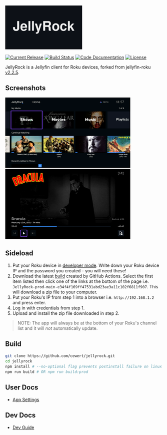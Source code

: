 <!-- markdownlint-disable MD041 -->
![JellyRock](resources/branding/release/channel-poster_sd.png "JellyRock")

[![Current Release](https://img.shields.io/github/release/cewert/jellyrock.svg?logo=github "Current Release")](https://github.com/cewert/jellyrock/releases)
[![Build Status](https://img.shields.io/github/actions/workflow/status/cewert/jellyrock/build.yml?logo=github&branch=main "Build Status")](https://github.com/cewert/jellyrock/actions/workflows/build.yml?query=branch%3Amain)
[![Code Documentation](https://img.shields.io/badge/Code%20Documentation-purple)](https://cewert.github.io/jellyrock-code-docs/)
[![License](https://img.shields.io/github/license/cewert/jellyrock.svg "GPL 2.0 License")](LICENSE)
<!-- [![Translation Status](https://translate.jellyfin.org/widgets/jellyfin/-/jellyfin-roku/svg-badge.svg "Translation Status")](https://translate.jellyfin.org/projects/jellyfin/jellyfin-roku/?utm_source=widget) -->

JellyRock is a Jellyfin client for Roku devices, forked from jellyfin-roku [v2.2.5](https://github.com/jellyfin-archive/jellyfin-roku-legacy/releases/tag/v2.2.5).

## Screenshots

  <a href="docs/screenshots/home.png" target="_blank" title="Home">
    <img src="docs/screenshots/home.png" width="400" alt="Home" />
  </a>
  <a href="docs/screenshots/osd.png" target="_blank" title="On-Screen Display(OSD)">
    <img src="docs/screenshots/osd.png" width="400" alt="On-Screen Display(OSD)" />
  </a>

## Sideload

1. Put your Roku device in [developer mode](https://blog.roku.com/developer/2016/02/04/developer-setup-guide). Write down your Roku device IP and the password you created - you will need these!
2. Download the latest [build](https://github.com/cewert/jellyrock/actions/workflows/build.yml?query=branch%3Amain) created by GitHub Actions. Select the first item listed then click one of the links at the bottom of the page i.e. `JellyRock-prod-main-e34f4f169ff47531abd23ae3a11c102f6811f907`. This will download a zip file to your computer.
3. Put your Roku's IP from step 1 into a browser i.e. `http://192.168.1.2` and press enter.
4. Log in with credentials from step 1.
5. Upload and install the zip file downloaded in step 2.

> NOTE: The app will always be at the bottom of your Roku's channel list and it will *not* automatically update.

## Build

```bash
git clone https://github.com/cewert/jellyrock.git
cd jellyrock
npm install # --no-optional flag prevents postinstall failure on linux
npm run build # OR npm run build:prod
```

## User Docs

- [App Settings](docs/user/app-settings.md)

## Dev Docs

- [Dev Guide](docs/DEVGUIDE.md)
